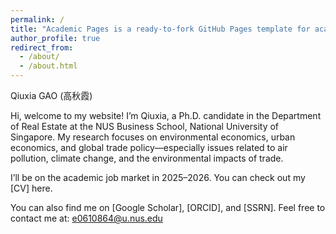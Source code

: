 ```yaml
---
permalink: /
title: "Academic Pages is a ready-to-fork GitHub Pages template for academic personal websites"
author_profile: true
redirect_from: 
  - /about/
  - /about.html
---
```



Qiuxia GAO (高秋霞)

Hi, welcome to my website! I’m Qiuxia, a Ph.D. candidate in the Department of Real Estate at the NUS Business School, National University of Singapore.
My research focuses on environmental economics, urban economics, and global trade policy—especially issues related to air pollution, climate change, and the environmental impacts of trade.

I’ll be on the academic job market in 2025–2026. You can check out my [CV] here.

You can also find me on [Google Scholar], [ORCID], and [SSRN].
Feel free to contact me at: e0610864@u.nus.edu
